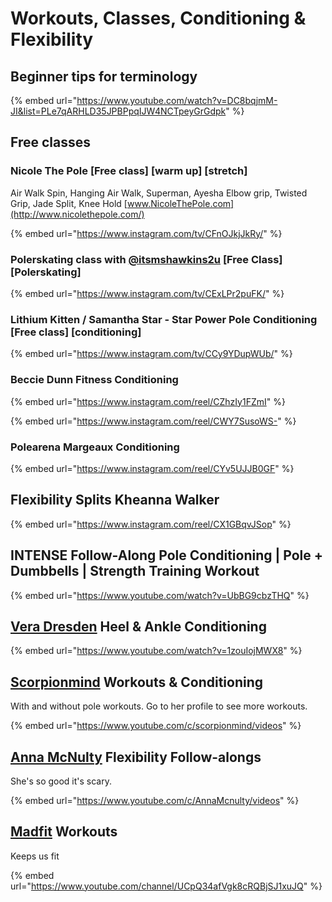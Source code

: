 # Workouts, Classes, Conditioning & Flexibility

## Beginner tips for terminology

{% embed url="https://www.youtube.com/watch?v=DC8bqjmM-JI&list=PLe7qARHLD35JPBPpqIJW4NCTpeyGrGdpk" %}

## Free classes

### Nicole The Pole \[Free class] \[warm up] \[stretch]

Air Walk Spin, Hanging Air Walk, Superman, Ayesha Elbow grip, Twisted Grip, Jade Split, Knee Hold [www.NicoleThePole.com](http://www.nicolethepole.com/)

{% embed url="https://www.instagram.com/tv/CFnOJkjJkRy/" %}

### Polerskating class with [@itsmshawkins2u](https://www.instagram.com/itsmshawkins2u/) \[Free Class] \[Polerskating]&#x20;

{% embed url="https://www.instagram.com/tv/CExLPr2puFK/" %}

### Lithium Kitten / Samantha Star - Star Power Pole Conditioning \[Free class] \[conditioning]

{% embed url="https://www.instagram.com/tv/CCy9YDupWUb/" %}

### Beccie Dunn Fitness Conditioning

{% embed url="https://www.instagram.com/reel/CZhzIy1FZmI" %}

{% embed url="https://www.instagram.com/reel/CWY7SusoWS-" %}

### Polearena Margeaux Conditioning

{% embed url="https://www.instagram.com/reel/CYv5UJJB0GF" %}

## Flexibility Splits Kheanna Walker

{% embed url="https://www.instagram.com/reel/CX1GBqvJSop" %}

## INTENSE Follow-Along Pole Conditioning | Pole + Dumbbells | Strength Training Workout

{% embed url="https://www.youtube.com/watch?v=UbBG9cbzTHQ" %}

## [Vera Dresden](https://www.youtube.com/channel/UCuvXe6DwJ8FxIuZbYaZOyjA) Heel & Ankle Conditioning

{% embed url="https://www.youtube.com/watch?v=1zouIojMWX8" %}

## [Scorpionmind](https://www.youtube.com/c/scorpionmind) Workouts & Conditioning

With and without pole workouts. Go to her profile to see more workouts.

{% embed url="https://www.youtube.com/c/scorpionmind/videos" %}

## [Anna McNulty](https://www.youtube.com/c/AnnaMcnulty) Flexibility Follow-alongs

She's so good it's scary.

{% embed url="https://www.youtube.com/c/AnnaMcnulty/videos" %}

## [Madfit](https://www.youtube.com/channel/UCpQ34afVgk8cRQBjSJ1xuJQ) Workouts

Keeps us fit

{% embed url="https://www.youtube.com/channel/UCpQ34afVgk8cRQBjSJ1xuJQ" %}
